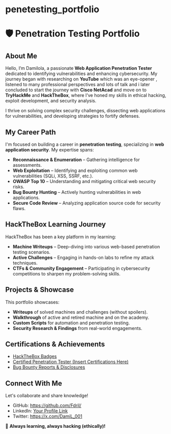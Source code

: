 # penetesting_portfolio

# 🛡️ Penetration Testing Portfolio

## About Me
Hello, I’m Damilola, a passionate **Web Application Penetration Tester** dedicated to identifying vulnerabilities and enhancing cybersecurity. My journey began with researching on **YouTube** which was an eye-opener , listened to many professional perspectives and lots of talk and i later concluded to start the journey with **Cisco NetAcad** and move on to **TryHackMe** and **HackTheBox**, where I’ve honed my skills in ethical hacking, exploit development, and security analysis. 

I thrive on solving complex security challenges, dissecting web applications for vulnerabilities, and developing strategies to fortify defenses.

## My Career Path
I'm focused on building a career in **penetration testing**, specializing in **web application security**. My expertise spans:
- **Reconnaissance & Enumeration** – Gathering intelligence for assessments.
- **Web Exploitation** – Identifying and exploiting common web vulnerabilities (SQLi, XSS, SSRF, etc.).
- **OWASP Top 10** – Understanding and mitigating critical web security risks.
- **Bug Bounty Hunting** – Actively hunting vulnerabilities in web applications.
- **Secure Code Review** – Analyzing application source code for security flaws.

## HackTheBox Learning Journey
HackTheBox has been a key platform in my learning:
- **Machine Writeups** – Deep-diving into various web-based penetration testing scenarios.
- **Active Challenges** – Engaging in hands-on labs to refine my attack techniques.
- **CTFs & Community Engagement** – Participating in cybersecurity competitions to sharpen my problem-solving skills.

## Projects & Showcase
This portfolio showcases:
- **Writeups** of solved machines and challenges (without spoilers).
- **Walkthrough** of active and retired machine and on the academy.
- **Custom Scripts** for automation and penetration testing.
- **Security Research & Findings** from real-world engagements.

## Certifications & Achievements
- [HackTheBox Badges](https://academy.hackthebox.com/my-badges)
- [Certified Penetration Tester (Insert Certifications Here)](#)
- [Bug Bounty Reports & Disclosures](#)

## Connect With Me
Let's collaborate and share knowledge! 
- GitHub: https://github.com/Fdril/
- LinkedIn: [Your Profile Link](#)
- Twitter: https://x.com/DamiL_001

🚀 **Always learning, always hacking (ethically)!**
